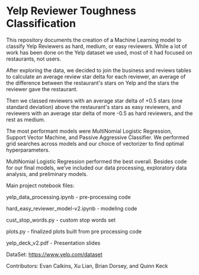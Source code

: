 # Yelp Reviewer Toughness Classification

This repository documents the creation of a Machine Learning model to classify Yelp Reviewers as hard, medium, or easy reviewers.   While a lot of work has been done on the Yelp dataset we used, most of it had focused on restaurants, not users. 

After exploring the data, we decided to join the business and reviews tables to calculate an average review star delta for each reviewer, an average of the difference between the restaurant's stars on Yelp and the stars the reviewer gave the restaurant.   

Then we classed reviewers with an average star delta of +0.5 stars (one standard deviation) above the restaurant's stars as easy reviewers, and reviewers with an average star delta of more -0.5 as hard reviewers, and the rest as medium. 

The most performant models were MultiNomial Logistic Regression, Support Vector Machine, and Passive Aggressive Classifier. We performed grid searches across models and our choice of vectorizer to find optimal hyperparameters. 

MultiNomial Logistic Regression performed the best overall.   Besides code for our final models, we’ve included our data processing, exploratory data analysis, and preliminary models.

Main project notebook files:

yelp_data_processing.ipynb - pre-processing code

hard_easy_reviewer_model-v2.ipynb - modeling code

cust_stop_words.py - custom stop words set

plots.py - finalized plots built from pre processing code

yelp_deck_v2.pdf - Presentation slides

DataSet: https://www.yelp.com/dataset

Contributors: Evan Calkins,  Xu Lian, Brian Dorsey, and Quinn Keck 
